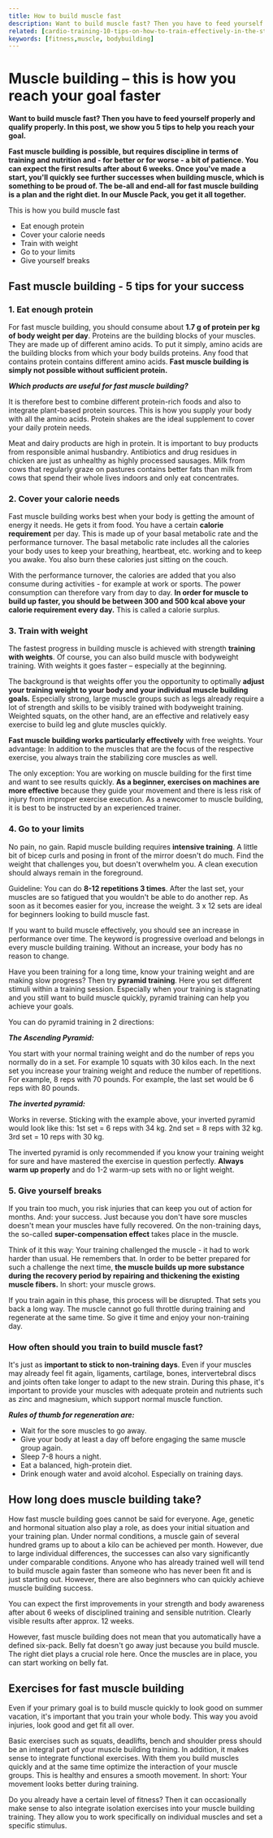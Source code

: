 ```yaml
---
title: How to build muscle fast
description: Want to build muscle fast? Then you have to feed yourself properly and qualify properly. In this post, we show you 5 tips to help you reach your goal.
related: [cardio-training-10-tips-on-how-to-train-effectively-in-the-studio]
keywords: [fitness,muscle, bodybuilding]
---
```


# Muscle building – this is how you reach your goal faster

<keywords-vue :keywords="keywords"></keywords-vue>

**Want to build muscle fast? Then you have to feed yourself properly and qualify properly. In this post, we show you 5 tips to help you reach your goal.** 

**Fast muscle building is possible, but requires discipline in terms of training and nutrition and - for better or for worse - a bit of patience. You can expect the first results after about 6 weeks. Once you've made a start, you'll quickly see further successes when building muscle, which is something to be proud of. The be-all and end-all for fast muscle building is a plan and the right diet. In our Muscle Pack, you get it all together.**



This is how you build muscle fast

- Eat enough protein
- Cover your calorie needs
- Train with weight
- Go to your limits
- Give yourself breaks

## Fast muscle building - 5 tips for your success

### 1. Eat enough protein



For fast muscle building, you should consume about **1.7 g of protein per kg of body weight per day**. Proteins are the building blocks of your muscles. They are made up of different amino acids. To put it simply, amino acids are the building blocks from which your body builds proteins. Any food that contains protein contains different amino acids. **Fast muscle building is simply not possible without sufficient protein.**

***Which products are useful for fast muscle building?***

It is therefore best to combine different protein-rich foods and also to integrate plant-based protein sources. This is how you supply your body with all the amino acids. Protein shakes are the ideal supplement to cover your daily protein needs.

Meat and dairy products are high in protein. It is important to buy products from responsible animal husbandry. Antibiotics and drug residues in chicken are just as unhealthy as highly processed sausages. Milk from cows that regularly graze on pastures contains better fats than milk from cows that spend their whole lives indoors and only eat concentrates.

### 2. Cover your calorie needs

Fast muscle building works best when your body is getting the amount of energy it needs. He gets it from food. You have a certain **calorie requirement** per day. This is made up of your basal metabolic rate and the performance turnover. The basal metabolic rate includes all the calories your body uses to keep your breathing, heartbeat, etc. working and to keep you awake. You also burn these calories just sitting on the couch.

With the performance turnover, the calories are added that you also consume during activities - for example at work or sports. The power consumption can therefore vary from day to day. **In order for muscle to build up faster, you should be between 300 and 500 kcal above your calorie requirement every day.** This is called a calorie surplus.

### 3. Train with weight

The fastest progress in building muscle is achieved with strength **training with weights**. Of course, you can also build muscle with bodyweight training. With weights it goes faster – especially at the beginning.

The background is that weights offer you the opportunity to optimally **adjust your training weight to your body and your individual muscle building goals.** Especially strong, large muscle groups such as legs already require a lot of strength and skills to be visibly trained with bodyweight training. Weighted squats, on the other hand, are an effective and relatively easy exercise to build leg and glute muscles quickly.

**Fast muscle building works particularly effectively** with free weights. Your advantage: In addition to the muscles that are the focus of the respective exercise, you always train the stabilizing core muscles as well.

The only exception: You are working on muscle building for the first time and want to see results quickly. **As a beginner, exercises on machines are more effective** because they guide your movement and there is less risk of injury from improper exercise execution. As a newcomer to muscle building, it is best to be instructed by an experienced trainer.

### 4. Go to your limits

No pain, no gain. Rapid muscle building requires **intensive training**. A little bit of bicep curls and posing in front of the mirror doesn't do much. Find the weight that challenges you, but doesn't overwhelm you. A clean execution should always remain in the foreground.

Guideline: You can do **8-12 repetitions 3 times**. After the last set, your muscles are so fatigued that you wouldn't be able to do another rep. As soon as it becomes easier for you, increase the weight. 3 x 12 sets are ideal for beginners looking to build muscle fast.

If you want to build muscle effectively, you should see an increase in performance over time. The keyword is progressive overload and belongs in every muscle building training. Without an increase, your body has no reason to change.

Have you been training for a long time, know your training weight and are making slow progress? Then try **pyramid training**. Here you set different stimuli within a training session. Especially when your training is stagnating and you still want to build muscle quickly, pyramid training can help you achieve your goals.

You can do pyramid training in 2 directions:

***The Ascending Pyramid:***

You start with your normal training weight and do the number of reps you normally do in a set. For example 10 squats with 30 kilos each. In the next set you increase your training weight and reduce the number of repetitions. For example, 8 reps with 70 pounds. For example, the last set would be 6 reps with 80 pounds.

***The inverted pyramid:***

Works in reverse. Sticking with the example above, your inverted pyramid would look like this: 1st set = 6 reps with 34 kg. 2nd set = 8 reps with 32 kg. 3rd set = 10 reps with 30 kg.

The inverted pyramid is only recommended if you know your training weight for sure and have mastered the exercise in question perfectly. **Always warm up properly** and do 1-2 warm-up sets with no or light weight.

### 5. Give yourself breaks

If you train too much, you risk injuries that can keep you out of action for months. And: your success. Just because you don't have sore muscles doesn't mean your muscles have fully recovered. On the non-training days, the so-called **super-compensation effect** takes place in the muscle.

Think of it this way: Your training challenged the muscle - it had to work harder than usual. He remembers that. In order to be better prepared for such a challenge the next time, **the muscle builds up more substance during the recovery period by repairing and thickening the existing muscle fibers.** In short: your muscle grows.

If you train again in this phase, this process will be disrupted. That sets you back a long way. The muscle cannot go full throttle during training and regenerate at the same time. So give it time and enjoy your non-training day.

### How often should you train to build muscle fast?

It's just as **important to stick to non-training days**. Even if your muscles may already feel fit again, ligaments, cartilage, bones, intervertebral discs and joints often take longer to adapt to the new strain. During this phase, it's important to provide your muscles with adequate protein and nutrients such as zinc and magnesium, which support normal muscle function.

***Rules of thumb for regeneration are:***

- Wait for the sore muscles to go away.
- Give your body at least a day off before engaging the same muscle group again.
- Sleep 7-8 hours a night.
- Eat a balanced, high-protein diet.
- Drink enough water and avoid alcohol. Especially on training days.

## How long does muscle building take?

How fast muscle building goes cannot be said for everyone. Age, genetic and hormonal situation also play a role, as does your initial situation and your training plan. Under normal conditions, a muscle gain of several hundred grams up to about a kilo can be achieved per month. However, due to large individual differences, the successes can also vary significantly under comparable conditions. Anyone who has already trained well will tend to build muscle again faster than someone who has never been fit and is just starting out. However, there are also beginners who can quickly achieve muscle building success.

You can expect the first improvements in your strength and body awareness after about 6 weeks of disciplined training and sensible nutrition. Clearly visible results after approx. 12 weeks.

However, fast muscle building does not mean that you automatically have a defined six-pack. Belly fat doesn't go away just because you build muscle. The right diet plays a crucial role here. Once the muscles are in place, you can start working on belly fat.

## Exercises for fast muscle building

Even if your primary goal is to build muscle quickly to look good on summer vacation, it's important that you train your whole body. This way you avoid injuries, look good and get fit all over.

Basic exercises such as squats, deadlifts, bench and shoulder press should be an integral part of your muscle building training. In addition, it makes sense to integrate functional exercises. With them you build muscles quickly and at the same time optimize the interaction of your muscle groups. This is healthy and ensures a smooth movement. In short: Your movement looks better during training.

Do you already have a certain level of fitness? Then it can occasionally make sense to also integrate isolation exercises into your muscle building training. They allow you to work specifically on individual muscles and set a specific stimulus.
